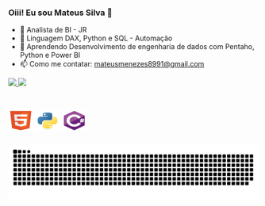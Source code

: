 ### Oiii! Eu sou Mateus Silva :wave:

- :telescope: Analista de BI - JR
- :seedling: Linguagem DAX, Python e SQL - Automação
- :thinking: Aprendendo Desenvolvimento de engenharia de dados com Pentaho, Python e Power BI
- :mailbox: Como me contatar: mateusmenezes8991@gmail.com
<div>
  <a href="https://github.com/Mateus-Silva98">
  <img height="150em" src="https://github-readme-stats.vercel.app/api/?username=Mateus-Silva98&amp;show_icons=true&amp;theme=nord&amp;include_all_commits=true&amp;count_private=true" style="max-width:100%;">
  <img height="150em" src="https://github-readme-stats.vercel.app/api/top-langs/?username=Mateus-Silva98&amp;layout=compact&amp;langs_count=7&amp;theme=nord" style="max-width:100%;">
</a></div>

##

<div><br>
  <img align="center" alt="Mate-HTML" height="40" width="50" src="https://raw.githubusercontent.com/devicons/devicon/master/icons/html5/html5-original.svg" style="max-width:100%;">
  <img align="center" alt="Mate-Python" height="40" width="50" src="https://raw.githubusercontent.com/devicons/devicon/master/icons/python/python-original.svg" style="max-width:100%;">
  <img align="center" alt="Mate-Csharp" height="40" width="50" src="https://raw.githubusercontent.com/devicons/devicon/master/icons/csharp/csharp-original.svg" style="max-width:100%;">
</div>

##

<img src="https://github.com/Mateus-Silva98/Mateus-Silva98/raw/output/github-contribution-grid-snake.svg" alt="Snake animation" style="max-width:100%;">

